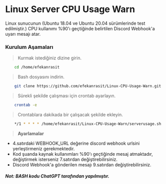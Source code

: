 # Linux Server CPU Usage Warn

Linux sunucunun (Ubuntu 18.04 ve Ubuntu 20.04 sürümlerinde test edilmiştir.) CPU kullanımı %90'ı geçtiğinde belirtilen Discord Webhook'a uyarı mesajı atar.

### Kurulum Aşamaları 
>Kurmak istediğiniz dizine girin.
```bash
	cd /home/efekanrasit
```
>Bash dosyasını indirin.
```bash
	git clone https://github.com/efekanrasit/Linux-CPU-Usage-Warn.git
```
>Sürekli şekilde çalışması için crontab ayarlayın.
```bash
	crontab -e
```
>Crontablara dakikada bir çalışacak şekilde ekleyin.
```bash
	*/1 * * * * /home/efekanrasit/Linux-CPU-Usage-Warn/serverusage.sh
```

>**Ayarlamalar**
-  4.satırdaki WEBHOOK_URL değerine discord webhook urlsini yerleştirmeniz gerekmektedir.
-  Kod şuanda kaynak kullanımları %90'ı geçtiğinde mesaj atmaktadır, değiştirmek isterseniz 7.satırdan değiştirebilirsiniz.
-  Discord Webhook'a gönderilen mesajı 9.satırdan değiştirebilirsiniz.

##### Not: BASH kodu **ChatGPT** tarafından yapılmıştır.
